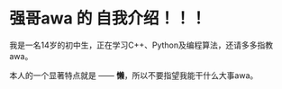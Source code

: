 # 强哥awa 的 自我介绍！！！
我是一名14岁的初中生，正在学习C++、Python及编程算法，还请多多指教awa。

本人的一个显著特点就是 —— **懒**，所以不要指望我能干什么大事awa。
